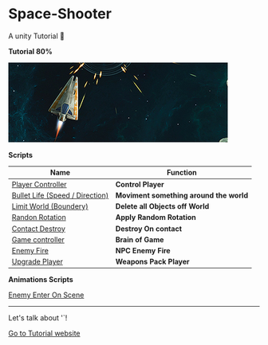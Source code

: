 # Space-Shooter
A unity Tutorial :rocket:

**Tutorial 80%**

![Images](https://github.com/gunsleobezerra/Space-Shooter/blob/master/Images_git/Front_.jpg)

**Scripts**

|Name|Function|
|----|--------|
|[Player Controller](https://github.com/gunsleobezerra/Space-Shooter/blob/master/Assets/Scripts/PlayerController.cs)|**Control Player**|
|[Bullet Life  (Speed / Direction)](https://github.com/gunsleobezerra/Space-Shooter/blob/master/Assets/Scripts/BulletLife.cs)|**Moviment something around the world**|
|[Limit World (Boundery)](https://github.com/gunsleobezerra/Space-Shooter/blob/master/Assets/Scripts/LimitWorld.cs)|**Delete all Objects off World**|
|[Randon Rotation](https://github.com/gunsleobezerra/Space-Shooter/blob/master/Assets/Scripts/RandomRotate.cs)|**Apply Random Rotation**|
|[Contact Destroy](https://github.com/gunsleobezerra/Space-Shooter/blob/master/Assets/Scripts/DestroyContact.cs)|**Destroy On contact**|
|[Game controller](https://github.com/gunsleobezerra/Space-Shooter/blob/master/Assets/Scripts/GameController.cs)|**Brain of Game**
|[Enemy Fire](https://github.com/gunsleobezerra/Space-Shooter/blob/master/Assets/Scripts/EnemyFire.cs)|**NPC Enemy Fire**|
|[Upgrade Player](https://github.com/gunsleobezerra/Space-Shooter/blob/master/Assets/Scripts/UpgradePlayer.cs)|**Weapons Pack Player**|



**Animations Scripts**

[Enemy Enter On Scene](https://github.com/gunsleobezerra/Space-Shooter/blob/master/Assets/Scripts/Apresentation.cs)


--------------------------------
Let's talk about '`! 

[Go to Tutorial website](https://unity3d.com/pt/learn/tutorials/s/space-shooter-tutorial)
